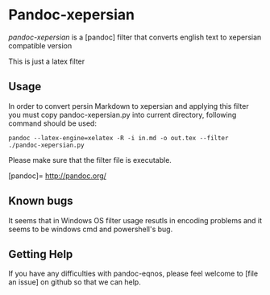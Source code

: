 # Pandoc-xepersian

*pandoc-xepersian* is a [pandoc] filter that converts english text to xepersian compatible version

This is just a latex filter

## Usage

In order to convert persin Markdown to xepersian and applying this filter you must copy pandoc-xepersian.py into current directory, following command should be used:

	pandoc --latex-engine=xelatex -R -i in.md -o out.tex --filter ./pandoc-xepersian.py

Please make sure that the filter file is executable.

[pandoc]= http://pandoc.org/

## Known bugs

It seems that in Windows OS filter usage resutls in encoding problems and it seems to be windows cmd and powershell's bug.


## Getting Help

If you have any difficulties with pandoc-eqnos, please feel welcome to [file an issue] on github so that we can help.


